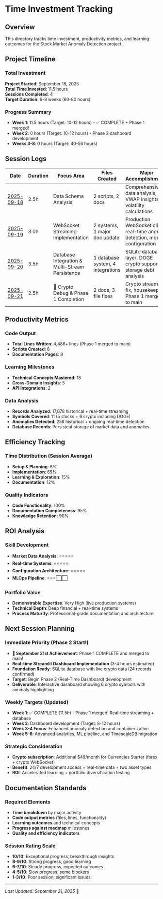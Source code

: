 # Time Investment Tracking

## Overview
This directory tracks time investment, productivity metrics, and learning outcomes for the Stock Market Anomaly Detection project.

## Project Timeline

### Total Investment
**Project Started**: September 18, 2025  
**Total Time Invested**: 11.5 hours  
**Sessions Completed**: 4  
**Target Duration**: 6-8 weeks (60-80 hours)

### Progress Summary
- **Week 1**: 11.5 hours (Target: 10-12 hours) - ✅ COMPLETE + Phase 1 merged!
- **Week 2**: 0 hours (Target: 10-12 hours) - Phase 2 dashboard development
- **Weeks 3-8**: 0 hours (Target: 40-56 hours)

## Session Logs

| Date | Duration | Focus Area | Files Created | Major Accomplishments |
|------|----------|------------|---------------|----------------------|
| [2025-09-18](2025-09-18.md) | 2.5h | Data Schema Analysis | 2 scripts, 2 docs | Comprehensive data analysis, VWAP insights, volatility calculations |
| [2025-09-19](2025-09-19.md) | 3.0h | WebSocket Streaming Implementation | 2 systems, 1 major doc update | Production WebSocket client, real-time anomaly detection, modular configuration |
| [2025-09-20](2025-09-20.md) | 3.5h | Database Integration & Multi-Stream Persistence | 1 database system, 4 integrations | SQLite database layer, DOGE crypto support, storage debt analysis |
| [2025-09-21](2025-09-21.md) | 2.5h | 🎵 Crypto Debug & Phase 1 Completion | 2 docs, 3 file fixes | Crypto streaming fix, housekeeping, Phase 1 merged to main |

## Productivity Metrics

### Code Output
- **Total Lines Written**: 4,486+ lines (Phase 1 merged to main)
- **Scripts Created**: 8
- **Documentation Pages**: 8

### Learning Milestones
- **Technical Concepts Mastered**: 18
- **Cross-Domain Insights**: 5
- **API Integrations**: 2

### Data Analysis
- **Records Analyzed**: 17,678 historical + real-time streaming
- **Symbols Covered**: 11 (5 stocks + 6 crypto including DOGE)
- **Anomalies Detected**: 256 historical + ongoing real-time detection
- **Database Records**: Persistent storage of market data and anomalies

## Efficiency Tracking

### Time Distribution (Session Average)
- **Setup & Planning**: 8%
- **Implementation**: 65%
- **Learning & Exploration**: 15%
- **Documentation**: 12%

### Quality Indicators
- **Code Functionality**: 100%
- **Documentation Completeness**: 95%
- **Knowledge Retention**: 90%

## ROI Analysis

### Skill Development
- **Market Data Analysis**: ⭐⭐⭐⭐⭐
- **Real-time Systems**: ⭐⭐⭐⭐⭐
- **Configuration Architecture**: ⭐⭐⭐⭐⭐
- **MLOps Pipeline**: ⭐⭐⭐⬜⬜

### Portfolio Value
- **Demonstrable Expertise**: Very High (live production systems)
- **Technical Depth**: Deep financial + real-time systems
- **Process Maturity**: Professional-grade documentation and architecture

## Next Session Planning

### Immediate Priority (Phase 2 Start!)
- **🎵 September 21st Achievement**: Phase 1 COMPLETE and merged to main!
- **Real-time Streamlit Dashboard Implementation** (3-4 hours estimated)
- **Foundation Ready**: SQLite database with live crypto data (24 records confirmed)
- **Target**: Begin Phase 2 (Real-Time Dashboard) development
- **Deliverable**: Interactive dashboard showing 6 crypto symbols with anomaly highlighting

### Weekly Targets (Updated)
- **Week 1**: ✅ COMPLETE (11.5h) - Phase 1 merged! Real-time streaming + database
- **Week 2**: Dashboard development (Target: 8-12 hours)
- **Week 3-4 Focus**: Enhanced anomaly detection and containerization
- **Week 5-6**: Advanced analytics, ML pipeline, and TimescaleDB migration

### Strategic Consideration
- **Crypto subscription**: Additional $49/month for Currencies Starter (forex + crypto WebSocket)
- **Benefit**: 24/7 development access + real-time data + two asset types
- **ROI**: Accelerated learning + portfolio diversification testing

## Documentation Standards

### Required Elements
- **Time breakdown** by major activity
- **Code output metrics** (files, lines, functionality)
- **Learning outcomes** and technical concepts
- **Progress against roadmap** milestones
- **Quality and efficiency indicators**

### Session Rating Scale
- **10/10**: Exceptional progress, breakthrough insights
- **8-9/10**: Strong progress, good learning
- **6-7/10**: Steady progress, expected outcomes
- **4-5/10**: Slow progress, some blockers
- **1-3/10**: Poor session, significant issues

---

*Last Updated: September 21, 2025* 🎵
